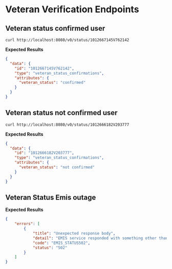 # Veteran Verification Endpoints

## Veteran status confirmed user
```
curl http://localhost:8080/v0/status/1012667145V762142
```
**Expected Results**
```json
{
  "data": {
    "id": "1012667145V762142",
    "type": "veteran_status_confirmations",
    "attributes": {
      "veteran_status": "confirmed"
    }
  }
}
```

## Veteran status not confirmed user
```
curl http://localhost:8080/v0/status/1012666182V203777
```

**Expected Results**
```json
{
  "data": {
    "id": "1012666182V203777",
    "type": "veteran_status_confirmations",
    "attributes": {
      "veteran_status": "not confirmed"
    }
  }
}
```

## Veteran Status Emis outage
**Expected Results**
```json
{
    "errors": [
        {
            "title": "Unexpected response body",
            "detail": "EMIS service responded with something other than veteran status information.",
            "code": "EMIS_STATUS502",
            "status": "502"
        }
    ]
}
```
